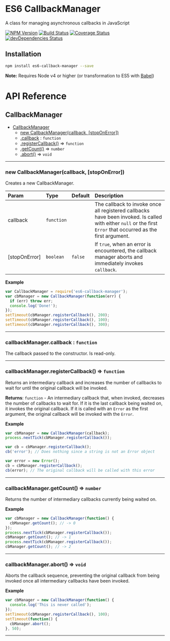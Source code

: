 # ES6 CallbackManager

A class for managing asynchronous callbacks in JavaScript

[![NPM Version](https://img.shields.io/npm/v/es6-callback-manager.svg)](https://www.npmjs.com/package/es6-callback-manager)
[![Build Status](https://travis-ci.org/nwoltman/es6-callback-manager.svg?branch=master)](https://travis-ci.org/nwoltman/es6-callback-manager)
[![Coverage Status](https://coveralls.io/repos/github/nwoltman/es6-callback-manager/badge.svg?branch=master)](https://coveralls.io/github/nwoltman/es6-callback-manager?branch=master)
[![devDependencies Status](https://david-dm.org/nwoltman/es6-callback-manager/dev-status.svg)](https://david-dm.org/nwoltman/es6-callback-manager?type=dev)


## Installation

```sh
npm install es6-callback-manager --save
```

**Note:** Requires Node v4 or higher (or transformation to ES5 with [Babel](https://babeljs.io/))


# API Reference

<a name="CallbackManager"></a>

## CallbackManager

* [CallbackManager](#CallbackManager)
    * [new CallbackManager(callback, [stopOnError])](#new_CallbackManager_new)
    * [.callback](#CallbackManager+callback) : <code>function</code>
    * [.registerCallback()](#CallbackManager+registerCallback) ⇒ <code>function</code>
    * [.getCount()](#CallbackManager+getCount) ⇒ <code>number</code>
    * [.abort()](#CallbackManager+abort) ⇒ <code>void</code>


---

<a name="new_CallbackManager_new"></a>

### new CallbackManager(callback, [stopOnError])
Creates a new CallbackManager.


| Param | Type | Default | Description |
|:--- |:--- |:--- |:--- |
| callback | <code>function</code> |  | The callback to invoke once all registered     callbacks have been invoked. Is called with either `null` or the     first `Error` that occurred as the first argument. |
| [stopOnError] | <code>boolean</code> | <code>false</code> | If `true`, when an error is     encountered, the callback manager aborts and immediately invokes     `callback`. |


**Example**
```js
var CallbackManager = require('es6-callback-manager');
var cbManager = new CallbackManager(function(err) {
  if (err) throw err;
  console.log('Done!');
});
setTimeout(cbManager.registerCallback(), 200);
setTimeout(cbManager.registerCallback(), 100);
setTimeout(cbManager.registerCallback(), 300);
```

---

<a name="CallbackManager+callback"></a>

### callbackManager.callback : <code>function</code>
The callback passed to the constructor. Is read-only.


---

<a name="CallbackManager+registerCallback"></a>

### callbackManager.registerCallback() ⇒ <code>function</code>
Returns an intermediary callback and increases the number of callbacks to
wait for until the original callback will be invoked.

**Returns**: <code>function</code> - An intermediary callback that, when invoked, decreases
    the number of callbacks to wait for. If it is the last callback being
    waited on, it invokes the original callback. If it is called with an
    `Error` as the first argument, the original callback will be invoked
    with the `Error`.  

**Example**
```js
var cbManager = new CallbackManager(callback);
process.nextTick(cbManager.registerCallback());

var cb = cbManager.registerCallback();
cb('error'); // Does nothing since a string is not an Error object

var error = new Error();
cb = cbManager.registerCallback();
cb(error); // The original callback will be called with this error
```

---

<a name="CallbackManager+getCount"></a>

### callbackManager.getCount() ⇒ <code>number</code>
Returns the number of intermediary callbacks currently being waited on.


**Example**
```js
var cbManager = new CallbackManager(function() {
  cbManager.getCount(); // -> 0
});
process.nextTick(cbManager.registerCallback());
cbManager.getCount(); // -> 1
process.nextTick(cbManager.registerCallback());
cbManager.getCount(); // -> 2
```

---

<a name="CallbackManager+abort"></a>

### callbackManager.abort() ⇒ <code>void</code>
Aborts the callback sequence, preventing the original callback from being
invoked once all intermediary callbacks have been invoked.


**Example**
```js
var cbManager = new CallbackManager(function() {
  console.log('This is never called');
});
setTimeout(cbManager.registerCallback(), 100);
setTimeout(function() {
  cbManager.abort();
}, 50);
```

---

